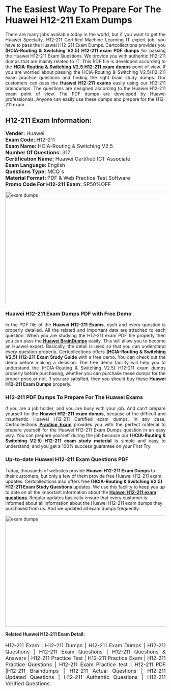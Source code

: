 <h1>The Easiest Way To Prepare For The Huawei H12-211 Exam Dumps</h1> <p style="text-align:justify">There are many jobs available today in the world, but if you want to get the Huawei Specialty, H12-211 Certified Machine Learning IT expert job, you have to pass the Huawei H12-211 Exam Dumps. Certcollections provides you <strong>(HCIA-Routing & Switching V2.5) H12-211 exam PDF dumps</strong> for passing the Huawei H12-211 Exam Questions. We provide you with authentic H12-211 dumps that are mainly related to IT. This PDF file is developed according to the <a href="https://www.certsofficial.com/huawei/h12-211-questions"><strong>HCIA-Routing & Switching V2.5 H12-211 exam dumps</strong></a> point of view. If you are worried about passing the HCIA-Routing & Switching V2.5H12-211 exam practice questions and finding the right brain study dumps. Our customers can pass the <strong>Huawei H12-211 exams </strong>easily using our H12-211 braindumps. The questions are designed according to the Huawei H12-211 exam point of view. The PDF dumps are developed by Huawei professionals. Anyone can easily use these dumps and prepare for the H12-211 exam.</p> <h2><strong>H12-211 Exam Information:</strong></h2> <p><span style="font-size:16px"><strong>Vender:</strong> Huawei<br /> <strong>Exam Code:</strong> H12-211<br /> <strong>Exam Name:</strong> HCIA-Routing & Switching V2.5<br /> <strong>Number Of Questions:</strong> 317<br /> <strong>Certification Name:</strong> Huawei Certified ICT Associate<br /> <strong>Exam Language: </strong>English<br /> <strong>Questions Type:</strong> MCQ`s<br /> <strong>Material Format: </strong>PDF & Web Practice Test Software<br /> <strong>Promo Code For H12-211 Exam:</strong> SP50%OFF</span></p> <p><a href="https://www.certsofficial.com/huawei/h12-211-questions" rel="no-follow"><img alt="exam dumps" src="https://www.certcollections.com/uploads/content/certsofficial.jpg" style="height:350px; width:750px" /></a></p> <h3><strong>Huawei H12-211 Exam Dumps PDF with Free Demo</strong></h3> <p style="text-align:justify">In the PDF file of the <strong>Huawei H12-211 Exams</strong>, each and every question is properly detailed. All the related and important data are attached to each question. When you are studying the H12-211 exam PDF file properly then you can pass the <a href="https://www.certsofficial.com/huawei-dumps"><strong>Huawei BrainDumps</strong></a> easily. This will allow you to become an Huawei expert. Basically, the detail is used so that you can understand every question properly. Certcollections offers <strong>(HCIA-Routing & Switching V2.5) H12-211 Exam Study Guide</strong> with a free demo. You can check out the demo before making a decision. The free demo facility will help you to understand the (HCIA-Routing & Switching V2.5) H12-211 exam dumps properly before purchasing, whether you can purchase these dumps for the proper price or not. If you are satisfied, then you should buy these <strong>Huawei H12-211 Exam Dumps</strong> properly.</p> <h3><strong>H12-211 PDF Dumps To Prepare For The Huawei Exams</strong></h3> <p style="text-align:justify">If you are a job holder, and you are busy with your job. And can't prepare yourself for the <strong>Huawei H12-211 exam dumps</strong>, because of the difficult and inauthentic Huawei H12-211 Certified exam dumps. In any case, Certcollections <strong><a href="https://www.certsofficial.com/">Practice Exam</a></strong> provides you with the perfect material to prepare yourself for the Huawei H12-211 Exam Dumps question in an easy way. You can prepare yourself during the job because our <strong>(HCIA-Routing & Switching V2.5) H12-211 exam study material</strong> is simple and easy to understand, and you get a 100% success guarantee on your First Try.</p> <h3><strong>Up-to-date Huawei H12-211 Exam Questions PDF</strong></h3> <p>Today, thousands of websites provide <strong>Huawei H12-211 Exam Dumps</strong> to their customers, but only a few of them provide free Huawei H12-211 exam updates. Certcollections also offers free <strong>(HCIA-Routing & Switching V2.5) H12-211 Exam Study Questions</strong> updates. We use this facility to keep you up to date on all the important information about the <a href="https://www.certsofficial.com/huawei/h12-211-questions"><strong>Huawei H12-211 exam questions</strong></a>. Regular updates basically ensure that every customer is informed about all information about the Huawei H12-211 exam dumps they purchased from us. And we updated all exam dumps frequently.</p> <p><a href="https://www.certsofficial.com/huawei/h12-211-questions"><img alt="exam dumps " src="https://www.certcollections.com/uploads/content/certsofficial2.jpg" style="height:350px; width:750px" /></a></p> <p style="text-align:justify"><span style="font-size:14px"><strong>Related Huawei H12-211 Exam Detail:</strong></span><br /> <br /> <span style="font-size:16px">H12-211 Exam | H12-211 Dumps | H12-211 Exam Dumps | H12-211 Questions | H12-211 Exam Questions | H12-211 Questions & Answers | H12-211 Practice Test | H12-211 Practice Exam | H12-211 Practice Questions | H12-211 Exam Practice test | H12-211 PDF |H12-211 Braindumps | H12-211 Actual Questions | H12-211 Updated Questions | H12-211 Authentic Questions | H12-211 Verified Questions</span></p>
